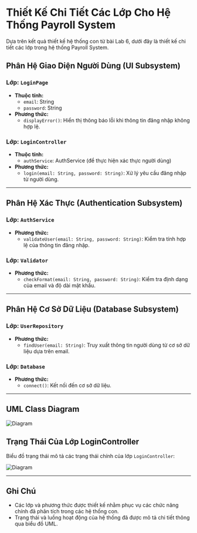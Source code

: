 
# Thiết Kế Chi Tiết Các Lớp Cho Hệ Thống Payroll System

Dựa trên kết quả thiết kế hệ thống con từ bài Lab 6, dưới đây là thiết kế chi tiết các lớp trong hệ thống Payroll System.

## Phân Hệ Giao Diện Người Dùng (UI Subsystem)
### Lớp: `LoginPage`
- **Thuộc tính:**
  - `email`: String
  - `password`: String
- **Phương thức:**
  - `displayError()`: Hiển thị thông báo lỗi khi thông tin đăng nhập không hợp lệ.

### Lớp: `LoginController`
- **Thuộc tính:** 
  - `authService`: AuthService (để thực hiện xác thực người dùng)
- **Phương thức:**
  - `login(email: String, password: String)`: Xử lý yêu cầu đăng nhập từ người dùng.

---

## Phân Hệ Xác Thực (Authentication Subsystem)
### Lớp: `AuthService`
- **Phương thức:**
  - `validateUser(email: String, password: String)`: Kiểm tra tính hợp lệ của thông tin đăng nhập.

### Lớp: `Validator`
- **Phương thức:**
  - `checkFormat(email: String, password: String)`: Kiểm tra định dạng của email và độ dài mật khẩu.

---

## Phân Hệ Cơ Sở Dữ Liệu (Database Subsystem)
### Lớp: `UserRepository`
- **Phương thức:**
  - `findUser(email: String)`: Truy xuất thông tin người dùng từ cơ sở dữ liệu dựa trên email.

### Lớp: `Database`
- **Phương thức:**
  - `connect()`: Kết nối đến cơ sở dữ liệu.

---

## UML Class Diagram

![Diagram](https://www.planttext.com/api/plantuml/png/d99BJiCm48RtFiKiYqGka4LLn6F50b6L_TGUKWl74utTe0fniYvw9Av075BY9Xl4qlFu_fb__7KyhK94YVlQAUqm17Zaoledh0W-5401LADr9QoZM5_raQOhUsSnMH30sD0uFDoBi2okIcZP6lMfSkWj-oZi7Cc0ndtShKbQgwc4c_7H0rrgMLoeNy-aPq8PfHS1QD5PWv4sWUGFk2sp8_GZyUMddsNWwHtfjmUM6kD_S6cCPseus0vv69YlrflvV5rx2ewzTnXnY-6ycMRlISVSxV5uHR6SkgwcLqWrkUsvUIdtk_eiSxc5cYoLAiwpgXLvq_skRm000F__0m00)

## Trạng Thái Của Lớp LoginController
Biểu đồ trạng thái mô tả các trạng thái chính của lớp `LoginController`:

![Diagram](https://www.planttext.com/api/plantuml/png/UhzxlqDnIM9HIMbk3bUqLgo2hgwTWcTAJYeNY03pmX9pCbCIIpBpqXMi54ABKuiKYakJSZDBYXMIYr9JKlDACXDpYhcGL84qEPQMP82aaXDBKbE0-c3I-Nb0tSd9gSN5QQKvw9fSYuhoYr0LfoLcvgIcS3cavgK0NGW0003__mC0)

---

## Ghi Chú
- Các lớp và phương thức được thiết kế nhằm phục vụ các chức năng chính đã phân tích trong các hệ thống con.
- Trạng thái và luồng hoạt động của hệ thống đã được mô tả chi tiết thông qua biểu đồ UML.
